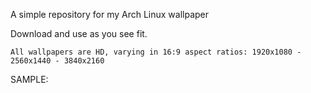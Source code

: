 A simple repository for my Arch Linux wallpaper

Download and use as you see fit.

    All wallpapers are HD, varying in 16:9 aspect ratios: 1920x1080 - 2560x1440 - 3840x2160

SAMPLE:
